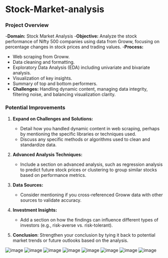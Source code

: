 # Stock-Market-analysis


### Project Overview
-**Domain:** Stock Market Analysis
-**Objective:** Analyze the stock performance of Nifty 500 companies using data from Groww, focusing on percentage changes in stock prices and trading values.
-**Process:**
  - Web scraping from Groww.
  - Data cleaning and formatting.
  - Exploratory Data Analysis (EDA) including univariate and bivariate analysis.
  - Visualization of key insights.
  - Summary of top and bottom performers.
- **Challenges:** Handling dynamic content, managing data integrity, filtering noise, and balancing visualization clarity.

### Potential Improvements
1. **Expand on Challenges and Solutions:** 
   - Detail how you handled dynamic content in web scraping, perhaps by mentioning the specific libraries or techniques used.
   - Discuss any specific methods or algorithms used to clean and standardize data.

2. **Advanced Analysis Techniques:**
   - Include a section on advanced analysis, such as regression analysis to predict future stock prices or clustering to group similar stocks based on performance metrics.

3. **Data Sources:**
   - Consider mentioning if you cross-referenced Groww data with other sources to validate accuracy.

4. **Investment Insights:**
   - Add a section on how the findings can influence different types of investors (e.g., risk-averse vs. risk-tolerant).

5. **Conclusion**:
 Strengthen your conclusion by tying it back to potential market trends or future outlooks based on the analysis.

![image](https://github.com/user-attachments/assets/3f5bf7f4-09e3-41ee-99a4-1a67e04cdc82)
![image](https://github.com/user-attachments/assets/df2d1b08-2e68-4e26-867c-503a0c785bd0)
![image](https://github.com/user-attachments/assets/4405403a-dfcf-4f1f-98c5-8daedc58b1a5)
![image](https://github.com/user-attachments/assets/acc3cd50-8afb-460b-abab-3c739b848ed3)
![image](https://github.com/user-attachments/assets/e20c6558-e6da-4cbf-8020-41dc7973b0af)
![image](https://github.com/user-attachments/assets/4b9ca32c-cd97-45aa-8561-9adefac3d81d)
![image](https://github.com/user-attachments/assets/33d03384-5b5e-4c31-a54f-60b1ec32f460)
![image](https://github.com/user-attachments/assets/a1d8efdc-80a2-4721-b42d-c99b5c36b69f)





